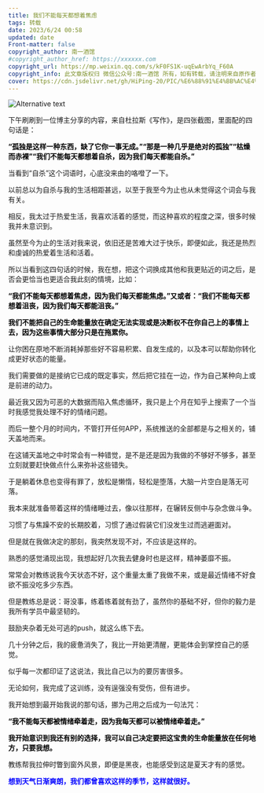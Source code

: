 ```yaml
---
title: 我们不能每天都想着焦虑
tags: 转载
date: 2023/6/24 00:58
updated: date
​Front-matter: false
copyright_author: 南一酒馆
#copyright_author_href: https://xxxxxx.com
copyright_url: https://mp.weixin.qq.com/s/kF0FS1K-uqEwArbYq_F60A
copyright_info: 此文章版权归 微信公众号:南一酒馆 所有，如有转载，请注明来自原作者
cover: https://cdn.jsdelivr.net/gh/HiPing-20/PIC/%E6%88%91%E4%BB%AC%E4%B8%8D%E8%83%BD%E6%AF%8F%E5%A4%A9%E9%83%BD%E6%83%B3%E7%9D%80%E7%84%A6%E8%99%91.jpg
---
```


![Alternative text](https://cdn.jsdelivr.net/gh/HiPing-20/PIC/%E6%88%91%E4%BB%AC%E4%B8%8D%E8%83%BD%E6%AF%8F%E5%A4%A9%E9%83%BD%E6%83%B3%E7%9D%80%E7%84%A6%E8%99%91.jpg)

下午刷刷到一位博主分享的内容，来自杜拉斯《写作》，是四张截图，里面配的四句话是：

<b><p style="color: #000000;">“孤独是这样一种东西，缺了它你一事无成。”“那是一种几乎是绝对的孤独”“枯燥而赤裸”“我们不能每天都想着自杀，因为我们每天都能自杀。”</p></b>

当看到“自杀”这个词语时，心底没来由的咯噔了一下。

以前总以为自杀与我的生活相距甚远，以至于我至今为止也从未觉得这个词会与我有关。

相反，我太过于热爱生活，我喜欢活着的感觉，而这种喜欢的程度之深，很多时候我并未意识到。

虽然至今为止的生活对我来说，依旧还是苦难大过于快乐，即便如此，我还是热烈和虔诚的热爱着生活和活着。

所以当看到这四句话的时候，我在想，把这个词换成其他和我更贴近的词之后，是否会更恰当也更适合我此刻的情境，比如：<b><p style="color: #000000;">“我们不能每天都想着焦虑，因为我们每天都能焦虑。”又或者：“我们不能每天都想着沮丧，因为我们每天都能沮丧。”
</p></b><b><p style="color: #000000;">
我们不能把自己的生命能量放在确定无法实现或是决断权不在你自己上的事情上去，因为这些事情大部分只是在拖累你。
</p></b>

让你困在原地不断消耗掉那些好不容易积累、自发生成的，以及本可以帮助你转化成更好状态的能量。

我们需要做的是接纳它已成的既定事实，然后把它挂在一边，作为自己某种向上或是前进的动力。

最近我又因为可恶的大数据而陷入焦虑循环，我只是上个月在知乎上搜索了一个当时我感觉我处理不好的情绪问题。

而后一整个月的时间内，不管打开任何APP，系统推送的全部都是与之相关的，铺天盖地而来。

在这铺天盖地之中时常会有一种错觉，是不是还是因为我做的不够好不够多，甚至立刻就要赶快做点什么来弥补这些错失。

于是躺着休息也变得有罪了，放松是懒惰，轻松是堕落，大脑一片空白是落无可落。

我本来就准备带着这样的情绪睡过去，像以往那样，在辗转反侧中与杂念做斗争。

习惯了与焦躁不安的长期胶着，习惯了通过假装它们没发生过而逃避面对。

但是就在我做决定的那刻，我突然发现不对，不应该是这样的。

熟悉的感觉涌现出现，我想起好几次我去健身时也是这样，精神萎靡不振。

常常会对教练说我今天状态不好，这个重量太重了我做不来，或是最近情绪不好食欲不振没吃多少东西。

但是教练总是说：哥没事，练着练着就有劲了，虽然你的基础不好，但你的毅力是我所有学员中最坚韧的。

鼓励夹杂着无处可逃的push，就这么练下去。

几十分钟之后，我的疲惫消失了，我比一开始更清醒，更能体会到掌控自己的感觉。

似乎每一次都印证了这说法，我比自己以为的要厉害很多。

无论如何，我完成了这训练，没有逞强没有受伤，但有进步。

我开始想到最开始我说的那句话，挪为己用之后成为一句法咒：
<b><p style="color: #000000;">“我不能每天都被情绪牵着走，因为我每天都可以被情绪牵着走。”</p></b><b><p style="color: #000000;">我开始意识到我还有别的选择，我可以自己决定要把这宝贵的生命能量放在任何地方，只要我想。</p></b>教练帮我拉伸时瞥到窗外风景，即便是黑夜，也能感受到这是夏天才有的感觉。
<b><p style="color: #0000FF;">想到天气日渐爽朗，我们都曾喜欢这样的季节，这样就很好。</b></p>
